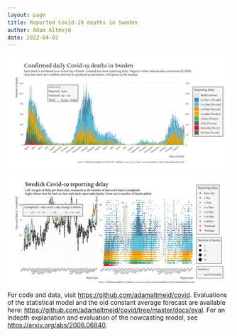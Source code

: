 ```yaml
---
layout: page
title: Reported Covid-19 deaths in Sweden
author: Adam Altmejd
date: 2022-04-03
---
```


![Graph of Swedish Covid-19 deaths with reporting delay.](deaths_lag_sweden_2022-04-03.png "Swedish Covid-19 deaths.")
![Graph of Swedish Covid-19 reporting delay in daily deaths.](lag_trend_sweden_2022-04-03.png "Trend in Swedish Covid-19 mortality reporting delay.")
For code and data, visit <https://github.com/adamaltmejd/covid>.
Evaluations of the statistical model and the old constant average forecast are available here: <https://github.com/adamaltmejd/covid/tree/master/docs/eval>.
For an indepth explanation and evaluation of the nowcasting model, see <https://arxiv.org/abs/2006.06840>.
